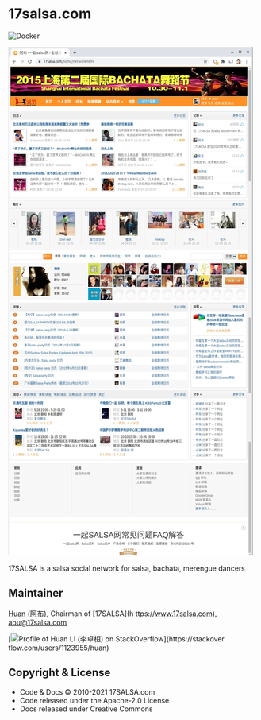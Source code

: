 # 17salsa.com

![Docker](https://github.com/zixia/17salsa.com/workflows/Docker/badge.svg)

![17SALSA.com](docs/images/17salsa-website.webp)

17SALSA is a salsa social network for salsa, bachata, merengue dancers

## Maintainer

[Huan](https://github.com/huan) [(阿布)](http://17salsa.com/home/abu), Chairman of [17SALSA](h
ttps://www.17salsa.com), <abu@17salsa.com>

[![Profile of Huan LI (李卓桓) on StackOverflow](https://stackoverflow.com/users/flair/1123955.png)](https://stackover
flow.com/users/1123955/huan)

## Copyright & License

- Code & Docs © 2010-2021 17SALSA.com
- Code released under the Apache-2.0 License
- Docs released under Creative Commons
